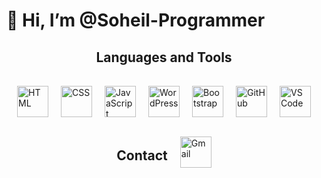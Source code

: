 <h1>👋 Hi, I’m @Soheil-Programmer</h1> 




<h2 style="text-align:center">Languages and Tools</h2>

<div style="display:flex;gap:20px;align-items:center;justify-content:center;padding:16px;flex-wrap:wrap;">
  <img src="https://skillicons.dev/icons?i=html" alt="HTML" width="50" height="50" />
  <img src="https://skillicons.dev/icons?i=css" alt="CSS" width="50" height="50" />
  <img src="https://skillicons.dev/icons?i=javascript" alt="JavaScript" width="50" height="50" />
  <img src="https://skillicons.dev/icons?i=wordpress" alt="WordPress" width="50" height="50" />
  <img src="https://skillicons.dev/icons?i=bootstrap" alt="Bootstrap" width="50" height="50" />
  <img src="https://skillicons.dev/icons?i=github" alt="GitHub" width="50" height="50" />
  <img src="https://skillicons.dev/icons?i=vscode" alt="VS Code" width="50" height="50" />
<h2> Contact </h2>
  <a href="mailto:ghasemzadeh1387soheil@gmail.com" style="display:inline-block;">
    <img src="https://skillicons.dev/icons?i=gmail" alt="Gmail" width="50" height="50" />
  </a>
</div>
